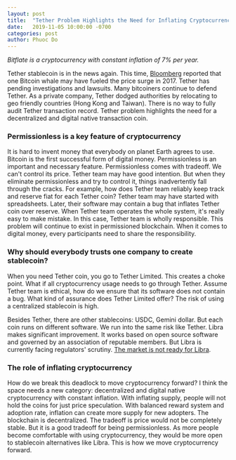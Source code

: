 ```yaml
---
layout: post
title:  "Tether Problem Highlights the Need for Inflating Cryptocurrency"
date:   2019-11-05 10:00:00 -0700
categories: post
author: Phuoc Do
---
```


*Bitflate is a cryptocurrency with constant inflation of 7% per year.*

Tether stablecoin is in the news again. This time, [Bloomberg](https://www.bloomberg.com/news/articles/2019-11-04/lone-bitcoin-whale-likely-fueled-2017-price-surge-study-says) reported that one Bitcoin whale may have fueled the price surge in 2017. Tether has pending investigations and lawsuits. Many bitcoiners continue to defend Tether. As a private company, Tether dodged authorities by relocating to geo friendly countries (Hong Kong and Taiwan). There is no way to fully audit Tether transaction record. Tether problem highlights the need for a decentralized and digital native transaction coin.

### Permissionless is a key feature of cryptocurrency

It is hard to invent money that everybody on planet Earth agrees to use. Bitcoin is the first successful form of digital money. Permissionless is an important and necessary feature. Permissionless comes with tradeoff. We can't control its price. Tether team may have good intention. But when they eliminate permissionless and try to control it, things inadvertently fall through the cracks. For example, how does Tether team reliably keep track and reserve fiat for each Tether coin? Tether team may have started with spreadsheets. Later, their software may contain a bug that inflates Tether coin over reserve. When Tether team operates the whole system, it's really easy to make mistake. In this case, Tether team is wholly responsible. This problem will continue to exist in permissioned blockchain. When it comes to digital money, every participants need to share the responsibility.

### Why should everybody trusts one company to create stablecoin?

When you need Tether coin, you go to Tether Limited. This creates a choke point. What if all cryptocurrency usage needs to go through Tether. Assume Tether team is ethical, how do we ensure that its software does not contain a bug. What kind of assurance does Tether Limited offer? The risk of using a centralized stablecoin is high.

Besides Tether, there are other stablecoins: USDC, Gemini dollar. But each coin runs on different software. We run into the same risk like Tether. Libra makes significant improvement. It works based on open source software and governed by an association of reputable members. But Libra is currently facing regulators' scrutiny. [The market is not ready for Libra](https://bitflate.org/post/2019/10/25/market-is-not-ready-for-libra.html).

### The role of inflating cryptocurrency

How do we break this deadlock to move cryptocurrency forward? I think the space needs a new category: decentralized and digital native cryptocurrency with constant inflation. With inflating supply, people will not hold the coins for just price speculation. With balanced reward system and adoption rate, inflation can create more supply for new adopters. The blockchain is decentralized. The tradeoff is price would not be completely stable. But it is a good tradeoff for being permissionless. As more people become comfortable with using cryptocurrency, they would be more open to stablecoin alternatives like Libra. This is how we move cryptocurrency forward.